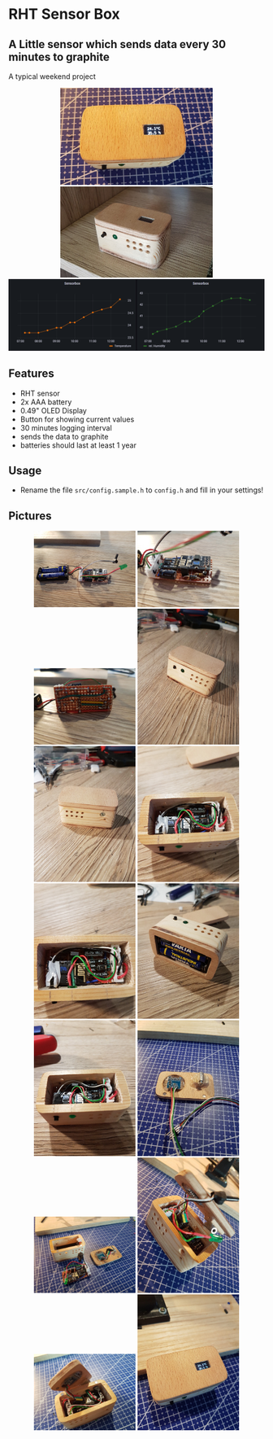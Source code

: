 # RHT Sensor Box
## A Little sensor which sends data every 30 minutes to graphite
A typical weekend project
<p align="middle">
  <img src="pictures/sensor_box%20(1).jpg" width="300" />
  <img src="pictures/sensor_box%20(16).jpg" width="300" />
  <img src="pictures/grafana.png" width="800" />
</p>

## Features
- RHT sensor
- 2x AAA battery
- 0.49" OLED Display
- Button for showing current values
- 30 minutes logging interval
- sends the data to graphite
- batteries should last at least 1 year

## Usage
- Rename the file ```src/config.sample.h``` to ```config.h``` and fill in your settings!

## Pictures
<p align="middle">
  <img src="pictures/sensor_box%20(2).jpg" width="200" />
  <img src="pictures/sensor_box%20(3).jpg" width="200" />
  <img src="pictures/sensor_box%20(4).jpg" width="200" />
  <img src="pictures/sensor_box%20(5).jpg" width="200" />
  <img src="pictures/sensor_box%20(6).jpg" width="200" />
  <img src="pictures/sensor_box%20(7).jpg" width="200" />
  <img src="pictures/sensor_box%20(8).jpg" width="200" />
  <img src="pictures/sensor_box%20(9).jpg" width="200" />
  <img src="pictures/sensor_box%20(10).jpg" width="200" />
  <img src="pictures/sensor_box%20(11).jpg" width="200" />
  <img src="pictures/sensor_box%20(12).jpg" width="200" />
  <img src="pictures/sensor_box%20(13).jpg" width="200" />
  <img src="pictures/sensor_box%20(14).jpg" width="200" />
  <img src="pictures/sensor_box%20(15).jpg" width="200" />
</p>